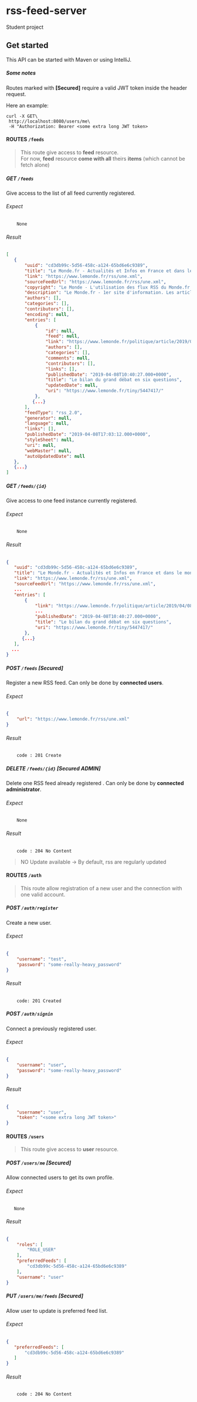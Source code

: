 # rss-feed-server

Student project

## Get started

This API can be started with Maven or using IntelliJ.

##### Some notes

Routes marked with **[Secured]** require a valid JWT token inside the header request.

Here an example: 
```text
curl -X GET\
 http://localhost:8080/users/me\
 -H "Authorization: Bearer <some extra long JWT token>
```

#### ROUTES `/feeds`
    
> This route give access to **feed** resource.  
> For now, **feed** resource **come with all** theirs **items** (which cannot be fetch alone)
    
##### GET `/feeds` 
 
 Give access to the list of all feed currently registered.

###### Expect
```text
    None
```
###### Result
```json
[
   {
       "uuid": "cd3db99c-5d56-458c-a124-65bd6e6c9389",
       "title": "Le Monde.fr - Actualités et Infos en France et dans le monde",
       "link": "https://www.lemonde.fr/rss/une.xml",
       "sourceFeedUrl": "https://www.lemonde.fr/rss/une.xml",
       "copyright": "Le Monde - L'utilisation des flux RSS du Monde.fr est réservée à un usage strictement personnel, non professionnel et non collectif. Toute autre exploitation doit faire l'objet d'une autorisation et donner lieu au versement d'une rémunération. Contact : droitsdauteur@lemonde.fr",
       "description": "Le Monde.fr - 1er site d'information. Les articles du journal et toute l'actualité en continu : International, France, Société, Economie, Culture, Environnement, Blogs ...",
       "authors": [],
       "categories": [],
       "contributors": [],
       "encoding": null,
       "entries": [
           {
               "id": null,
               "feed": null,
               "link": "https://www.lemonde.fr/politique/article/2019/04/08/le-bilan-du-grand-debat-en-six-questions_5447417_823448.html?xtor=RSS-3208",
               "authors": [],
               "categories": [],
               "comments": null,
               "contributors": [],
               "links": [],
               "publishedDate": "2019-04-08T10:40:27.000+0000",
               "title": "Le bilan du grand débat en six questions",
               "updatedDate": null,
               "uri": "https://www.lemonde.fr/tiny/5447417/"
           },
          {...}
       ],
       "feedType": "rss_2.0",
       "generator": null,
       "language": null,
       "links": [],
       "publishedDate": "2019-04-08T17:03:12.000+0000",
       "styleSheet": null,
       "uri": null,
       "webMaster": null,
       "autoUpdatedDate": null
   },
   {...}
]
```

##### GET `/feeds/{id}` 
 
 Give access to one feed instance currently registered.

###### Expect
```text
    None
```
###### Result
```json
{
   "uuid": "cd3db99c-5d56-458c-a124-65bd6e6c9389",
   "title": "Le Monde.fr - Actualités et Infos en France et dans le monde",
   "link": "https://www.lemonde.fr/rss/une.xml",
   "sourceFeedUrl": "https://www.lemonde.fr/rss/une.xml",
   ...
   "entries": [
       {
           "link": "https://www.lemonde.fr/politique/article/2019/04/08/le-bilan-du-grand-debat-en-six-questions_5447417_823448.html?xtor=RSS-3208",
           ...
           "publishedDate": "2019-04-08T10:40:27.000+0000",
           "title": "Le bilan du grand débat en six questions",
           "uri": "https://www.lemonde.fr/tiny/5447417/"
       },
      {...}
   ],
  ...
}
```

##### POST `/feeds` **[Secured]**
 
 Register a new RSS feed. Can only be done by **connected users**.

###### Expect
```json
{
    "url": "https://www.lemonde.fr/rss/une.xml"
}
```
###### Result
```text
    code : 201 Create
```


##### DELETE `/feeds/{id}` **[Secured ADMIN]**
 
 Delete one RSS feed already registered . Can only be done by **connected administrator**.

###### Expect
```text
    None
```
###### Result
```text
    code : 204 No Content
```


>  NO Update available -> By default, rss are regularly updated   

#### ROUTES `/auth`
    
> This route allow registration of a new user and the connection with one valid account.  

##### POST `/auth/register`
 
 Create a new user.

###### Expect
```json
{
    "username": "test",
    "password": "some-really-heavy_password"
}
```
###### Result
```text
    code: 201 Created
```

##### POST `/auth/signin`
 
 Connect a previously registered user.

###### Expect
```json
{
	"username": "user",
	"password": "some-really-heavy_password"
}
```
###### Result
```json
{
    "username": "user",
    "token": "<some extra long JWT token>"
}
```

 
 #### ROUTES `/users`
     
 > This route give access to **user** resource.  
 
 ##### POST `/users/me` **[Secured]**
  
  Allow connected users to get its own profile.
 
 ###### Expect
 ```text
    None
 ```
 ###### Result
 ```json
 {
     "roles": [
         "ROLE_USER"
     ],
     "preferredFeeds": [
         "cd3db99c-5d56-458c-a124-65bd6e6c9389"
     ],
     "username": "user"
 }
 ```

 ##### PUT `/users/me/feeds` **[Secured]**
  
  Allow user to update is preferred feed list.
 
 ###### Expect
 ```json
{
    "preferredFeeds": [
        "cd3db99c-5d56-458c-a124-65bd6e6c9389"
    ]
}
 ```
 ###### Result
```text
    code : 204 No Content
```
 